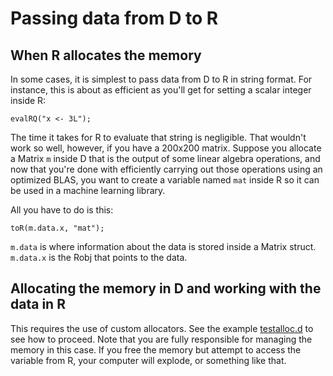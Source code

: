 # Passing data from D to R

## When R allocates the memory

In some cases, it is simplest to pass data from D to R in string format. For instance, this is about as efficient as you'll get for setting a scalar integer inside R:

```
evalRQ("x <- 3L");
```

The time it takes for R to evaluate that string is negligible. That wouldn't work so well, however, if you have a 200x200 matrix. Suppose you allocate a Matrix `m` inside D that is the output of some linear algebra operations, and now that you're done with efficiently carrying out those operations using an optimized BLAS, you want to create a variable named `mat` inside R so it can be used in a machine learning library.

All you have to do is this:

```
toR(m.data.x, "mat");
```

`m.data` is where information about the data is stored inside a Matrix struct. `m.data.x` is the Robj that points to the data.

## Allocating the memory in D and working with the data in R

This requires the use of custom allocators. See the example [testalloc.d](https://github.com/bachmeil/betterr/blob/main/testing/testalloc.d) to see how to proceed. Note that you are fully responsible for managing the memory in this case. If you free the memory but attempt to access the variable from R, your computer will explode, or something like that.
